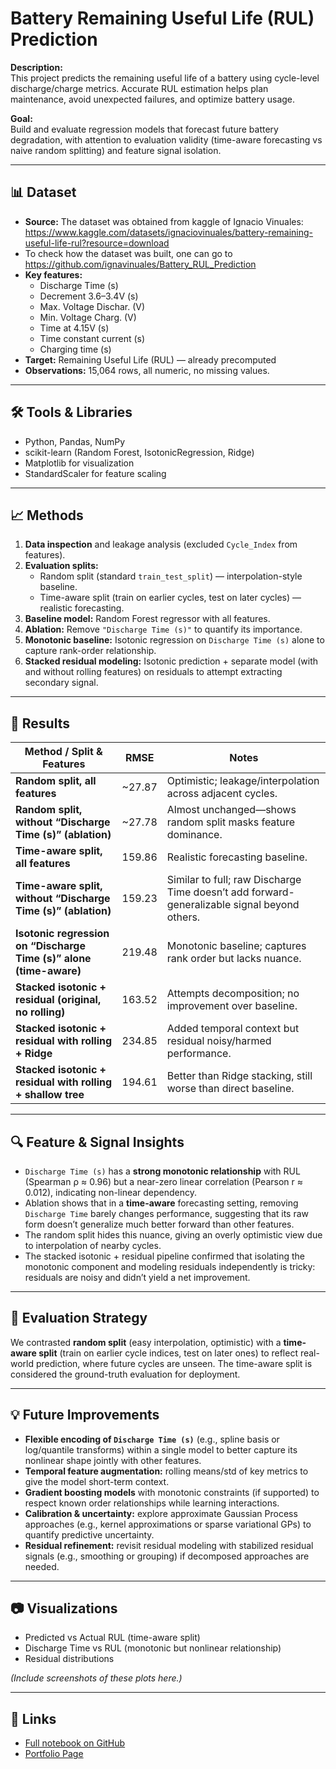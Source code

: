 # Battery Remaining Useful Life (RUL) Prediction

**Description:**  
This project predicts the remaining useful life of a battery using cycle-level discharge/charge metrics. Accurate RUL estimation helps plan maintenance, avoid unexpected failures, and optimize battery usage.

**Goal:**  
Build and evaluate regression models that forecast future battery degradation, with attention to evaluation validity (time-aware forecasting vs naive random splitting) and feature signal isolation.

---

## 📊 Dataset
- **Source:** The dataset was obtained from kaggle of Ignacio Vinuales: https://www.kaggle.com/datasets/ignaciovinuales/battery-remaining-useful-life-rul?resource=download
- To check how the dataset was built, one can go to  https://github.com/ignavinuales/Battery_RUL_Prediction 
- **Key features:**
  - Discharge Time (s)
  - Decrement 3.6–3.4V (s)
  - Max. Voltage Dischar. (V)
  - Min. Voltage Charg. (V)
  - Time at 4.15V (s)
  - Time constant current (s)
  - Charging time (s)
- **Target:** Remaining Useful Life (RUL) — already precomputed
- **Observations:** 15,064 rows, all numeric, no missing values.

---

## 🛠 Tools & Libraries
- Python, Pandas, NumPy  
- scikit-learn (Random Forest, IsotonicRegression, Ridge)  
- Matplotlib for visualization  
- StandardScaler for feature scaling

---

## 📈 Methods
1. **Data inspection** and leakage analysis (excluded `Cycle_Index` from features).  
2. **Evaluation splits:**
   - Random split (standard `train_test_split`) — interpolation-style baseline.  
   - Time-aware split (train on earlier cycles, test on later cycles) — realistic forecasting.  
3. **Baseline model:** Random Forest regressor with all features.  
4. **Ablation:** Remove `"Discharge Time (s)"` to quantify its importance.  
5. **Monotonic baseline:** Isotonic regression on `Discharge Time (s)` alone to capture rank-order relationship.  
6. **Stacked residual modeling:** Isotonic prediction + separate model (with and without rolling features) on residuals to attempt extracting secondary signal.

---

## 🚀 Results

| Method / Split & Features                                         | RMSE      | Notes |
|------------------------------------------------------------------|-----------|-------|
| **Random split, all features**                                   | ~27.87    | Optimistic; leakage/interpolation across adjacent cycles. |
| **Random split, without “Discharge Time (s)” (ablation)**        | ~27.78    | Almost unchanged—shows random split masks feature dominance. |
| **Time-aware split, all features**                               | 159.86    | Realistic forecasting baseline. |
| **Time-aware split, without “Discharge Time (s)” (ablation)**    | 159.23   | Similar to full; raw Discharge Time doesn’t add forward-generalizable signal beyond others. |
| **Isotonic regression on “Discharge Time (s)” alone (time-aware)** | 219.48   | Monotonic baseline; captures rank order but lacks nuance. |
| **Stacked isotonic + residual (original, no rolling)**           | 163.52   | Attempts decomposition; no improvement over baseline. |
| **Stacked isotonic + residual with rolling + Ridge**             | 234.85   | Added temporal context but residual noisy/harmed performance. |
| **Stacked isotonic + residual with rolling + shallow tree**      | 194.61   | Better than Ridge stacking, still worse than direct baseline. |

---

## 🔍 Feature & Signal Insights
- `Discharge Time (s)` has a **strong monotonic relationship** with RUL (Spearman ρ ≈ 0.96) but a near-zero linear correlation (Pearson r ≈ 0.012), indicating non-linear dependency.  
- Ablation shows that in a **time-aware** forecasting setting, removing `Discharge Time` barely changes performance, suggesting that its raw form doesn’t generalize much better forward than other features.  
- The random split hides this nuance, giving an overly optimistic view due to interpolation of nearby cycles.  
- The stacked isotonic + residual pipeline confirmed that isolating the monotonic component and modeling residuals independently is tricky: residuals are noisy and didn’t yield a net improvement.

---

## 🧪 Evaluation Strategy
We contrasted **random split** (easy interpolation, optimistic) with a **time-aware split** (train on earlier cycle indices, test on later ones) to reflect real-world prediction, where future cycles are unseen. The time-aware split is considered the ground-truth evaluation for deployment.

---

## 💡 Future Improvements
- **Flexible encoding of `Discharge Time (s)`** (e.g., spline basis or log/quantile transforms) within a single model to better capture its nonlinear shape jointly with other features.  
- **Temporal feature augmentation:** rolling means/std of key metrics to give the model short-term context.  
- **Gradient boosting models** with monotonic constraints (if supported) to respect known order relationships while learning interactions.  
- **Calibration & uncertainty:** explore approximate Gaussian Process approaches (e.g., kernel approximations or sparse variational GPs) to quantify predictive uncertainty.  
- **Residual refinement:** revisit residual modeling with stabilized residual signals (e.g., smoothing or grouping) if decomposed approaches are needed.

---

## 📷 Visualizations
- Predicted vs Actual RUL (time-aware split)  
- Discharge Time vs RUL (monotonic but nonlinear relationship)  
- Residual distributions  

*(Include screenshots of these plots here.)*

---

## 🔗 Links
- [Full notebook on GitHub](#)  
- [Portfolio Page](#)  
